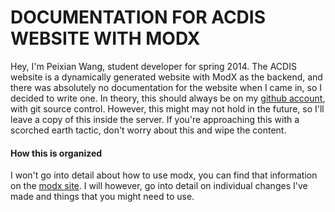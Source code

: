 # DOCUMENTATION FOR ACDIS  WEBSITE WITH MODX
Hey, I'm Peixian Wang, student developer for spring 2014. The ACDIS website is a dynamically generated website with ModX as the backend, and there was absolutely no documentation for the website when I came in, so I decided to write one. In theory, this should always be on my [github account](https://github.com/6210xi/acdis_documentation), with git source control. However, this might may not hold in the future, so I'll leave a copy of this inside the server. If you're approaching this with a scorched earth tactic, don't worry about this and wipe the content. 

#### How this is organized
I won't go into detail about how to use modx, you can find that information on the [modx site](http://rtfm.modx.com/). I will however, go into detail on individual changes I've made and things that you might need to use. 